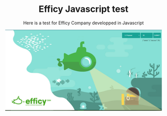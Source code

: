 


<h1 align="center">
  Efficy Javascript test
  </h1>
<p align="center">
  Here is a test for Efficy Company developped in Javascript </b></br>
  </p>
<p align="center">
  <img src="https://github.com/PirateDesBois/Efficy_Javascript_dev_test/blob/main/public/img/capture.PNG?raw=true" width="850" title="Efficy_test_Screenshot">
  
</p>
